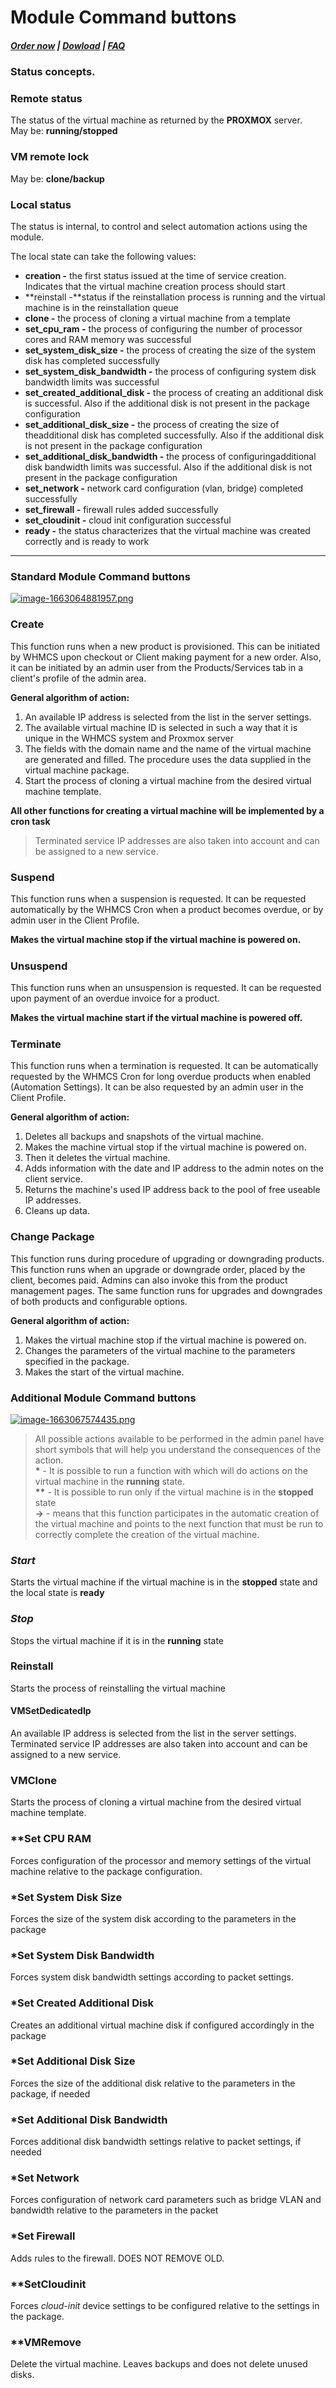 # Module Command buttons

#####  [Order now](https://puqcloud.com/index.php?rp=/store/whmcs-module-proxmox-kvm) | [Dowload](https://download.puqcloud.com/WHMCS/servers/PUQ_WHMCS-Proxmox-KVM/) | [FAQ](https://faq.puqcloud.com/)

### Status concepts.

### Remote status

The status of the virtual machine as returned by the **PROXMOX** server.  
May be: **running/stopped**

### VM remote lock

May be: **clone/backup**

### Local status

The status is internal, to control and select automation actions using the module.

The local state can take the following values:

- **creation -** the first status issued at the time of service creation. Indicates that the virtual machine creation process should start
- **reinstall -**status if the reinstallation process is running and the virtual machine is in the reinstallation queue
- **clone -** the process of cloning a virtual machine from a template
- **set\_cpu\_ram -** the process of configuring the number of processor cores and RAM memory was successful
- **set\_system\_disk\_size -** the process of creating the size of the system disk has completed successfully
- **set\_system\_disk\_bandwidth -** the process of configuring system disk bandwidth limits was successful
- **set\_created\_additional\_disk -** the process of creating an additional disk is successful. Also if the additional disk is not present in the package configuration
- **set\_additional\_disk\_size -** the process of creating the size of theadditional disk has completed successfully. Also if the additional disk is not present in the package configuration
- **set\_additional\_disk\_bandwidth -** the process of configuringadditional disk bandwidth limits was successful. Also if the additional disk is not present in the package configuration
- **set\_network -** network card configuration (vlan, bridge) completed successfully
- **set\_firewall -** firewall rules added successfully
- **set\_cloudinit -** cloud init configuration successful
- **ready -** the status characterizes that the virtual machine was created correctly and is ready to work

- - - - - -

### Standard Module Command buttons

[![image-1663064881957.png](https://doc.puq.info/uploads/images/gallery/2022-09/scaled-1680-/image-1663064881957.png)](https://doc.puq.info/uploads/images/gallery/2022-09/image-1663064881957.png)

### Create

This function runs when a new product is provisioned. This can be initiated by WHMCS upon checkout or Client making payment for a new order. Also, it can be initiated by an admin user from the Products/Services tab in a client's profile of the admin area.

**General algorithm of action:**

1. An available IP address is selected from the list in the server settings.
2. The available virtual machine ID is selected in such a way that it is unique in the WHMCS system and Proxmox server
3. The fields with the domain name and the name of the virtual machine are generated and filled. The procedure uses the data supplied in the virtual machine package.
4. Start the process of cloning a virtual machine from the desired virtual machine template.

**All other functions for creating a virtual machine will be implemented by a cron task**

>Terminated service IP addresses are also taken into account and can be assigned to a new service.

#####  

### Suspend

This function runs when a suspension is requested. It can be requested automatically by the WHMCS Cron when a product becomes overdue, or by admin user in the Client Profile.

**Makes the virtual machine stop if the virtual machine is powered on.**

#####  

### Unsuspend

This function runs when an unsuspension is requested. It can be requested upon payment of an overdue invoice for a product.

**Makes the virtual machine start if the virtual machine is powered off.**

#####  

### Terminate

This function runs when a termination is requested. It can be automatically requested by the WHMCS Cron for long overdue products when enabled (Automation Settings). It can be also requested by an admin user in the Client Profile.

**General algorithm of action:**

1. Deletes all backups and snapshots of the virtual machine.
2. Makes the machine virtual stop if the virtual machine is powered on.
3. Then it deletes the virtual machine.
4. Adds information with the date and IP address to the admin notes on the client service.
5. Returns the machine's used IP address back to the pool of free useable IP addresses.
6. Cleans up data.

#####  

### Change Package

This function runs during procedure of upgrading or downgrading products. This function runs when an upgrade or downgrade order, placed by the client, becomes paid. Admins can also invoke this from the product management pages. The same function runs for upgrades and downgrades of both products and configurable options.

**General algorithm of action:**

1. Makes the virtual machine stop if the virtual machine is powered on.
2. Changes the parameters of the virtual machine to the parameters specified in the package.
3. Makes the start of the virtual machine.

### Additional Module Command buttons

[![image-1663067574435.png](https://doc.puq.info/uploads/images/gallery/2022-09/scaled-1680-/image-1663067574435.png)](https://doc.puq.info/uploads/images/gallery/2022-09/image-1663067574435.png)

>All possible actions available to be performed in the admin panel have short symbols that will help you understand the consequences of the action.  
**\*** - It is possible to run a function with which will do actions on the virtual machine in the **running** state.  
**\*\*** - It is possible to run only if the virtual machine is in the **stopped** state  
**-&gt;** - means that this function participates in the automatic creation of the virtual machine and points to the next function that must be run to correctly complete the creation of the virtual machine.

### *Start*

Starts the virtual machine if the virtual machine is in the **stopped** state and the local state is **ready**

### *Stop*

Stops the virtual machine if it is in the **running** state

### Reinstall

Starts the process of reinstalling the virtual machine

#### VMSetDedicatedIp

An available IP address is selected from the list in the server settings. Terminated service IP addresses are also taken into account and can be assigned to a new service.

### VMClone

Starts the process of cloning a virtual machine from the desired virtual machine template.

### \*\*Set CPU RAM

Forces configuration of the processor and memory settings of the virtual machine relative to the package configuration.

### \*Set System Disk Size

Forces the size of the system disk according to the parameters in the package

### \*Set System Disk Bandwidth

Forces system disk bandwidth settings according to packet settings.

### \*Set Created Additional Disk

Creates an additional virtual machine disk if configured accordingly in the package

### \*Set Additional Disk Size

Forces the size of the additional disk relative to the parameters in the package, if needed

### \*Set Additional Disk Bandwidth

Forces additional disk bandwidth settings relative to packet settings, if needed

### \*Set Network

Forces configuration of network card parameters such as bridge VLAN and bandwidth relative to the parameters in the packet

### \*Set Firewall

Adds rules to the firewall. DOES NOT REMOVE OLD.

### \*\*SetCloudinit

Forces *cloud-init* device settings to be configured relative to the settings in the package.

### \*\*VMRemove

Delete the virtual machine. Leaves backups and does not delete unused disks.
